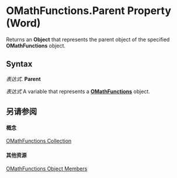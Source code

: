 
# OMathFunctions.Parent Property (Word)

Returns an  **Object** that represents the parent object of the specified **OMathFunctions** object.


## Syntax

 _表达式_. **Parent**

 _表达式_ A variable that represents a **[OMathFunctions](163c6af9-5cb9-93bb-f1c2-b9ebeca28f6a.md)** object.


## 另请参阅


#### 概念


[OMathFunctions Collection](163c6af9-5cb9-93bb-f1c2-b9ebeca28f6a.md)
#### 其他资源


[OMathFunctions Object Members](http://msdn.microsoft.com/library/25c4dce5-e8d6-43ef-84e4-ca6338d2c5de%28Office.15%29.aspx)